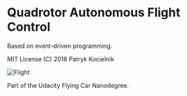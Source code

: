 Quadrotor Autonomous Flight Control
===================================

Based on event-driven programming.


MIT License (C) 2018 Patryk Kocielnik


![Flight](flight.gif)


Part of the Udacity Flying Car Nanodegree.
